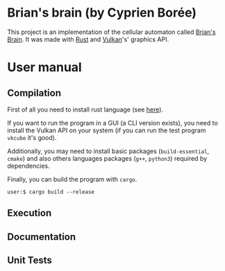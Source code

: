 # Brian's brain (by Cyprien Borée)

This project is an implementation of the cellular automaton called 
[Brian's Brain](https://en.wikipedia.org/wiki/Brian%27s_Brain). It was made  with 
[Rust](https://en.wikipedia.org/wiki/Rust_(programming_language)) and 
[Vulkan](https://en.wikipedia.org/wiki/Vulkan)'s' graphics API.

# User manual

## Compilation

First of all you need to install rust language (see [here](https://www.rust-lang.org/tools/install)).

If you want to run the program in a GUI (a CLI version exists), you need to install the Vulkan API 
on your system (if you can run the test program `vkcube` it's good).

Additionally, you may need to install basic packages (`build-essential`, `cmake`) and also
others languages packages (`g++`, `python3`) required by dependencies.

Finally, you can build the program with `cargo`.
```console
user:$ cargo build --release 
```

## Execution

## Documentation

## Unit Tests